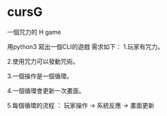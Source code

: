 # cursG
一個咒力的 H game

用python3 寫出一個CLI的遊戲
需求如下：
1.玩家有咒力。

2.使用咒力可以發動咒術。

3.一個操作是一個循環。

4.一個循環會更新一次畫面。

5.每個循環的流程 ： 玩家操作 -> 系統反應 -> 畫面更新
